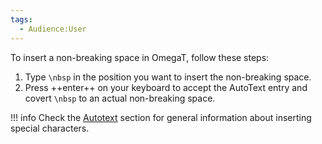 ```yaml
---
tags:
  - Audience꞉User
---
```


<!-- ## Insert a no-break space in OmegaT -->

To insert a non-breaking space in OmegaT, follow these steps:

1. Type `\nbsp` in the position you want to insert the non-breaking space.
2. Press ++enter++ on your keyboard to accept the AutoText entry and covert `\nbsp` to an actual non-breaking space.

!!! info
    Check the [Autotext](autotext.md) section for general information about inserting special characters.

<!-- @todo: replace
https://odoo.capstan.be/web#action=871&cids=1%2C3&id=337&menu_id=592&model=knowsystem.article&view_type=form -->
